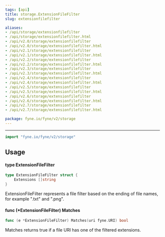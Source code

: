 ```yaml
---
tags: [api]
title: storage.ExtensionFileFilter
slug: extensionfilefilter

aliases:
- /api/storage/extensionfilefilter
- /api/storage/extensionfilefilter.html
- /api/v2.0/storage/extensionfilefilter
- /api/v2.0/storage/extensionfilefilter.html
- /api/v2.1/storage/extensionfilefilter
- /api/v2.1/storage/extensionfilefilter.html
- /api/v2.2/storage/extensionfilefilter
- /api/v2.2/storage/extensionfilefilter.html
- /api/v2.3/storage/extensionfilefilter
- /api/v2.3/storage/extensionfilefilter.html
- /api/v2.4/storage/extensionfilefilter
- /api/v2.4/storage/extensionfilefilter.html
- /api/v2.5/storage/extensionfilefilter
- /api/v2.5/storage/extensionfilefilter.html
- /api/v2.6/storage/extensionfilefilter
- /api/v2.6/storage/extensionfilefilter.html
- /api/v2.7/storage/extensionfilefilter
- /api/v2.7/storage/extensionfilefilter.html

package: fyne.io/fyne/v2/storage
---
```



---
```go
import "fyne.io/fyne/v2/storage"
```

## Usage

#### type ExtensionFileFilter

```go
type ExtensionFileFilter struct {
	Extensions []string
}
```

ExtensionFileFilter represents a file filter based on the ending of file names, for example ".txt" and ".png".

#### func (*ExtensionFileFilter) Matches

```go
func (e *ExtensionFileFilter) Matches(uri fyne.URI) bool
```
Matches returns true if a file URI has one of the filtered extensions.
